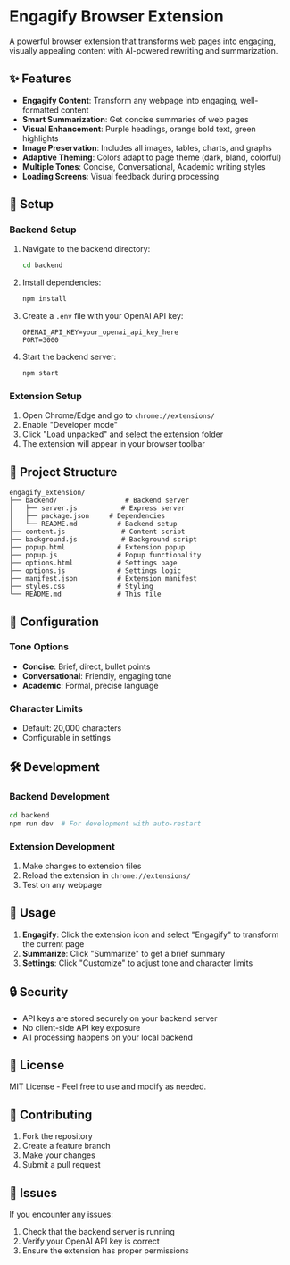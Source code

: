 # Engagify Browser Extension

A powerful browser extension that transforms web pages into engaging, visually appealing content with AI-powered rewriting and summarization.

## ✨ Features

- **Engagify Content**: Transform any webpage into engaging, well-formatted content
- **Smart Summarization**: Get concise summaries of web pages
- **Visual Enhancement**: Purple headings, orange bold text, green highlights
- **Image Preservation**: Includes all images, tables, charts, and graphs
- **Adaptive Theming**: Colors adapt to page theme (dark, bland, colorful)
- **Multiple Tones**: Concise, Conversational, Academic writing styles
- **Loading Screens**: Visual feedback during processing

## 🚀 Setup

### Backend Setup
1. Navigate to the backend directory:
   ```bash
   cd backend
   ```

2. Install dependencies:
   ```bash
   npm install
   ```

3. Create a `.env` file with your OpenAI API key:
   ```
   OPENAI_API_KEY=your_openai_api_key_here
   PORT=3000
   ```

4. Start the backend server:
   ```bash
   npm start
   ```

### Extension Setup
1. Open Chrome/Edge and go to `chrome://extensions/`
2. Enable "Developer mode"
3. Click "Load unpacked" and select the extension folder
4. The extension will appear in your browser toolbar

## 📁 Project Structure

```
engagify_extension/
├── backend/                 # Backend server
│   ├── server.js           # Express server
│   ├── package.json     # Dependencies
│   └── README.md          # Backend setup
├── content.js              # Content script
├── background.js           # Background script
├── popup.html             # Extension popup
├── popup.js               # Popup functionality
├── options.html           # Settings page
├── options.js             # Settings logic
├── manifest.json          # Extension manifest
├── styles.css             # Styling
└── README.md              # This file
```

## 🔧 Configuration

### Tone Options
- **Concise**: Brief, direct, bullet points
- **Conversational**: Friendly, engaging tone
- **Academic**: Formal, precise language

### Character Limits
- Default: 20,000 characters
- Configurable in settings

## 🛠️ Development

### Backend Development
```bash
cd backend
npm run dev  # For development with auto-restart
```

### Extension Development
1. Make changes to extension files
2. Reload the extension in `chrome://extensions/`
3. Test on any webpage

## 📝 Usage

1. **Engagify**: Click the extension icon and select "Engagify" to transform the current page
2. **Summarize**: Click "Summarize" to get a brief summary
3. **Settings**: Click "Customize" to adjust tone and character limits

## 🔒 Security

- API keys are stored securely on your backend server
- No client-side API key exposure
- All processing happens on your local backend

## 📄 License

MIT License - Feel free to use and modify as needed.

## 🤝 Contributing

1. Fork the repository
2. Create a feature branch
3. Make your changes
4. Submit a pull request

## 🐛 Issues

If you encounter any issues:
1. Check that the backend server is running
2. Verify your OpenAI API key is correct
3. Ensure the extension has proper permissions
